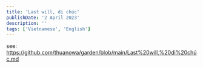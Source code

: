```yaml
---
title: 'Last will, di chúc'
publishDate: '2 April 2023'
description: ''
tags: ['Vietnamese', 'English']
---
```


see: https://github.com/thuanowa/garden/blob/main/Last%20will,%20di%20chúc.md
